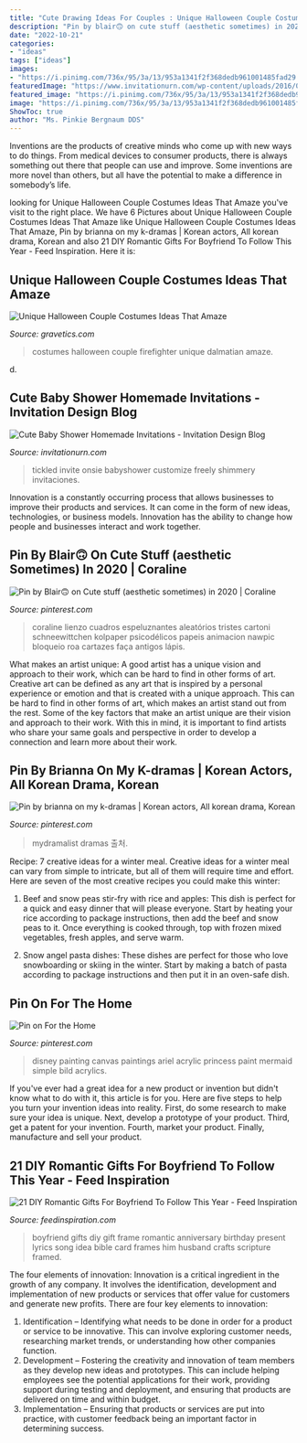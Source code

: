 ```yaml
---
title: "Cute Drawing Ideas For Couples : Unique Halloween Couple Costumes Ideas That Amaze"
description: "Pin by blair🙃 on cute stuff (aesthetic sometimes) in 2020"
date: "2022-10-21"
categories:
- "ideas"
tags: ["ideas"]
images:
- "https://i.pinimg.com/736x/95/3a/13/953a1341f2f368dedb961001485fad29.jpg"
featuredImage: "https://www.invitationurn.com/wp-content/uploads/2016/08/cute_baby_shower_invitations_homemade.jpg"
featured_image: "https://i.pinimg.com/736x/95/3a/13/953a1341f2f368dedb961001485fad29.jpg"
image: "https://i.pinimg.com/736x/95/3a/13/953a1341f2f368dedb961001485fad29.jpg"
ShowToc: true
author: "Ms. Pinkie Bergnaum DDS"
---
```



Inventions are the products of creative minds who come up with new ways to do things. From medical devices to consumer products, there is always something out there that people can use and improve. Some inventions are more novel than others, but all have the potential to make a difference in somebody’s life.

	

		
looking for Unique Halloween Couple Costumes Ideas That Amaze you've visit to the right place. We have 6 Pictures about Unique Halloween Couple Costumes Ideas That Amaze like Unique Halloween Couple Costumes Ideas That Amaze, Pin by brianna on my k-dramas | Korean actors, All korean drama, Korean and also 21 DIY Romantic Gifts For Boyfriend To Follow This Year - Feed Inspiration. Here it is:
		
    
## Unique Halloween Couple Costumes Ideas That Amaze

<img loading=lazy src="https://www.gravetics.com/wp-content/uploads/2017/07/Dalmatian-Firefighter.jpg" onerror="this.onerror=null;this.src='https://tse3.mm.bing.net/th?id=OIP.2GyKmF6GvnY-WS6n4MIymwHaJ4&amp;pid=15.1';" alt="Unique Halloween Couple Costumes Ideas That Amaze">

_Source: gravetics.com_

>costumes halloween couple firefighter unique dalmatian amaze. 

	

d.

    
## Cute Baby Shower Homemade Invitations - Invitation Design Blog

<img loading=lazy src="https://www.invitationurn.com/wp-content/uploads/2016/08/cute_baby_shower_invitations_homemade.jpg" onerror="this.onerror=null;this.src='https://tse4.mm.bing.net/th?id=OIP.a4zJnJYHioks5GmRQ0MPvQHaJ4&amp;pid=15.1';" alt="Cute Baby Shower Homemade Invitations - Invitation Design Blog">

_Source: invitationurn.com_

>tickled invite onsie babyshower customize freely shimmery invitaciones. 

	

Innovation is a constantly occurring process that allows businesses to improve their products and services. It can come in the form of new ideas, technologies, or business models. Innovation has the ability to change how people and businesses interact and work together.

    
## Pin By Blair🙃 On Cute Stuff (aesthetic Sometimes) In 2020 | Coraline

<img loading=lazy src="https://i.pinimg.com/736x/32/ad/e6/32ade641fd4a55339dcefcb6a563ffb7.jpg" onerror="this.onerror=null;this.src='https://tse3.mm.bing.net/th?id=OIP.aJn0YXmKs1sPRJiGelDVCQHaNR&amp;pid=15.1';" alt="Pin by Blair🙃 on Cute stuff (aesthetic sometimes) in 2020 | Coraline">

_Source: pinterest.com_

>coraline lienzo cuadros espeluznantes aleatórios tristes cartoni schneewittchen kolpaper psicodélicos papeis animacion nawpic bloqueio roa cartazes faça antigos lápis. 

	

What makes an artist unique: A good artist has a unique vision and approach to their work, which can be hard to find in other forms of art.
Creative art can be defined as any art that is inspired by a personal experience or emotion and that is created with a unique approach. This can be hard to find in other forms of art, which makes an artist stand out from the rest. Some of the key factors that make an artist unique are their vision and approach to their work. With this in mind, it is important to find artists who share your same goals and perspective in order to develop a connection and learn more about their work.

    
## Pin By Brianna On My K-dramas | Korean Actors, All Korean Drama, Korean

<img loading=lazy src="https://i.pinimg.com/736x/95/3a/13/953a1341f2f368dedb961001485fad29.jpg" onerror="this.onerror=null;this.src='https://tse3.mm.bing.net/th?id=OIP.USrCUPH8LqiC52i3M4_kiAHaHa&amp;pid=15.1';" alt="Pin by brianna on my k-dramas | Korean actors, All korean drama, Korean">

_Source: pinterest.com_

>mydramalist dramas 출처. 

	

Recipe: 7 creative ideas for a winter meal.
Creative ideas for a winter meal can vary from simple to intricate, but all of them will require time and effort. Here are seven of the most creative recipes you could make this winter: 
1. Beef and snow peas stir-fry with rice and apples: This dish is perfect for a quick and easy dinner that will please everyone. Start by heating your rice according to package instructions, then add the beef and snow peas to it. Once everything is cooked through, top with frozen mixed vegetables, fresh apples, and serve warm. 

2. Snow angel pasta dishes: These dishes are perfect for those who love snowboarding or skiing in the winter. Start by making a batch of pasta according to package instructions and then put it in an oven-safe dish.

    
## Pin On For The Home

<img loading=lazy src="https://i.pinimg.com/736x/9c/ab/37/9cab37113c488941dd9c4ebd1404470c--ariel-canvas-painting-disney-painting-ideas-on-canvas.jpg" onerror="this.onerror=null;this.src='https://tse3.mm.bing.net/th?id=OIP.MIw0b2Hi0rBDeAxHv9hyAwHaJ3&amp;pid=15.1';" alt="Pin on For the Home">

_Source: pinterest.com_

>disney painting canvas paintings ariel acrylic princess paint mermaid simple bild acrylics. 

	

If you've ever had a great idea for a new product or invention but didn't know what to do with it, this article is for you. Here are five steps to help you turn your invention ideas into reality. First, do some research to make sure your idea is unique. Next, develop a prototype of your product. Third, get a patent for your invention. Fourth, market your product. Finally, manufacture and sell your product.

    
## 21 DIY Romantic Gifts For Boyfriend To Follow This Year - Feed Inspiration

<img loading=lazy src="http://feedinspiration.com/wp-content/uploads/2016/12/Song-Lyrics-Picture-Frame.jpg" onerror="this.onerror=null;this.src='https://tse2.mm.bing.net/th?id=OIP.ftPEk70mg4zsrQp5fRsTtAHaJ4&amp;pid=15.1';" alt="21 DIY Romantic Gifts For Boyfriend To Follow This Year - Feed Inspiration">

_Source: feedinspiration.com_

>boyfriend gifts diy gift frame romantic anniversary birthday present lyrics song idea bible card frames him husband crafts scripture framed. 

	

The four elements of innovation:
Innovation is a critical ingredient in the growth of any company. It involves the identification, development and implementation of new products or services that offer value for customers and generate new profits.
There are four key elements to innovation:
1) Identification – Identifying what needs to be done in order for a product or service to be innovative. This can involve exploring customer needs, researching market trends, or understanding how other companies function.
2) Development – Fostering the creativity and innovation of team members as they develop new ideas and prototypes. This can include helping employees see the potential applications for their work, providing support during testing and deployment, and ensuring that products are delivered on time and within budget. 
3) Implementation – Ensuring that products or services are put into practice, with customer feedback being an important factor in determining success.

